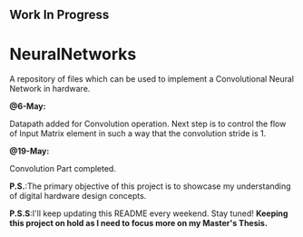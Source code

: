 ## Work In Progress

# NeuralNetworks

A repository of files which can be used to implement a Convolutional Neural Network in hardware.

**@6-May:**

Datapath added for Convolution operation. Next step is to control the flow of Input Matrix element in such a way that the convolution stride is 1.

**@19-May:** 

Convolution Part completed.

**P.S.**:The primary objective of this project is to showcase my understanding of digital hardware design concepts. 

**P.S.S**:I'll keep updating this README every weekend. Stay tuned! **Keeping this project on hold as I need to focus more on my Master's Thesis.**
